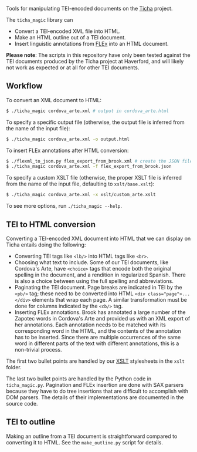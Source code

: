 Tools for manipulating TEI-encoded documents on the [Ticha](https://ticha.haverford.edu) project.

The `ticha_magic` library can
  - Convert a TEI-encoded XML file into HTML.
  - Make an HTML outline out of a TEI document.
  - Insert linguistic annotations from [FLEx](https://software.sil.org/fieldworks/) into an HTML
    document.

**Please note**: The scripts in this repository have only been tested against the TEI documents
produced by the Ticha project at Haverford, and will likely not work as expected or at all for
other TEI documents.


## Workflow
To convert an XML document to HTML:

```bash
$ ./ticha_magic cordova_arte.xml # output in cordova_arte.html
```

To specify a specific output file (otherwise, the output file is inferred from the name of the input
file):

```bash
$ ./ticha_magic cordova_arte.xml -o output.html
```

To insert FLEx annotations after HTML conversion:

```bash
$ ./flexml_to_json.py flex_export_from_brook.xml # create the JSON file
$ ./ticha_magic cordova_arte.xml -f flex_export_from_brook.json
```

To specify a custom XSLT file (otherwise, the proper XSLT file is inferred from the name of the
input file, defaulting to `xslt/base.xslt`):

```bash
$ ./ticha_magic cordova_arte.xml -x xslt/custom_arte.xslt
```

To see more options, run `./ticha_magic --help`.


## TEI to HTML conversion
Converting a TEI-encoded XML document into HTML that we can display on Ticha entails doing the
following:

- Converting TEI tags like `<lb/>` into HTML tags like `<br>`.
- Choosing what text to include. Some of our TEI documents, like Cordova's Arte, have `<choice>`
  tags that encode both the original spelling in the document, and a rendition in regularized
  Spanish. There is also a choice between using the full spelling and abbreviations.
- Paginating the TEI document. Page breaks are indicated in TEI by the `<pb/>` tag; these need to
  be converted into HTML `<div class="page">...</div>` elements that wrap each page. A similar
  transformation must be done for columns indicated by the `<cb/>` tag.
- Inserting FLEx annotations. Brook has annotated a large number of the Zapotec words in Cordova's
  Arte and provided us with an XML export of her annotations. Each annotation needs to be matched
  with its corresponding word in the HTML, and the contents of the annotation has to be inserted.
  Since there are multiple occurrences of the same word in different parts of the text with
  different annotations, this is a non-trivial process.

The first two bullet points are handled by our [XSLT](https://en.wikipedia.org/wiki/XSLT)
stylesheets in the `xslt` folder.

The last two bullet points are handled by the Python code in `ticha_magic.py`. Pagination and FLEx
insertion are done with SAX parsers because they have to do tree insertions that are difficult to
accomplish with DOM parsers. The details of their implementations are documented in the source code.

## TEI to outline
Making an outline from a TEI document is straightforward compared to converting it to HTML. See
the `make_outline.py` script for details.
